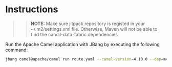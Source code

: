 # Instructions

>> **NOTE:** Make sure jitpack repository is registed in your ~/.m2/settings.xml file. Otherwise, Maven will not be able to find the candil-data-fabric dependencies

Run the Apache Camel application with JBang by executing the following command:

```bash
jbang camel@apache/camel run route.yaml --camel-version=4.10.0 --dep=mvn:com.cefriel:camel-chimera-graph:4.3.0,mvn:com.cefriel:camel-chimera-mapping-template:4.3.0,mvn:com.github.candil-data-fabric:camel-netconf:1.0.0
```
